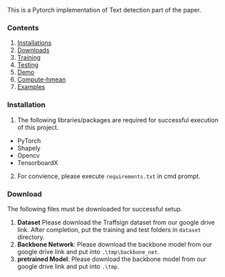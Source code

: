 This is a Pytorch implementation of Text detection part of the paper.

### Contents
1. [Installations](#installations)
2. [Downloads](#downloads)
3. [Training](#training)
4. [Testing](#testing)
5. [Demo](#demo)
6. [Compute-hmean](#compute-hmean)
7. [Examples](#examples)

### Installation
1. The following libraries/packages are required for successful execution of this project.
  - PyTorch
  - Shapely
  - Opencv
  - TensorboardX

2. For convience, please execute `requirements.txt` in cmd prompt.

### Download
The following files must be downloaded for successful setup.
1. **Dataset**
    Please download the Traffsign dataset from our google drive link.
    After completion, put the training and test folders in `dataset` directory.
2. **Backbone Network**:
	  Please download the backbone model from our google drive link and put into `.\tmp\backbone_net`.
3. **pretrained Model**: 
	  Please download the backbone model from our google drive link and put into `.\tmp`.
